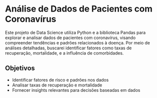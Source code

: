 # Análise de Dados de Pacientes com Coronavírus

Este projeto de Data Science utiliza Python e a biblioteca Pandas para explorar e analisar dados de pacientes com coronavírus, visando compreender tendências e padrões relacionados à doença. Por meio de análises detalhadas, buscarei identificar fatores como taxas de recuperação, mortalidade, e a influência de comorbidades.

## Objetivos
- Identificar fatores de risco e padrões nos dados
- Analisar taxas de recuperação e mortalidade
- Fornecer insights relevantes para decisões baseadas em dados